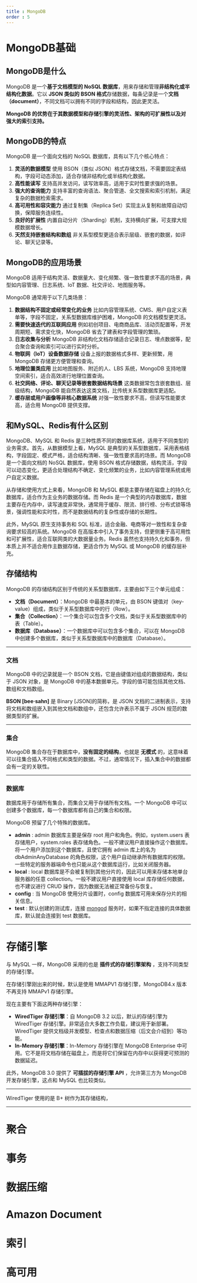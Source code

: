 ```yaml
---
title : MongoDB
order : 5
---
```


# MongoDB基础

## MongoDB是什么

MongoDB 是一个**基于文档模型的 NoSQL 数据库**，用来存储和管理**非结构化或半结构化数据**。它以 **JSON 类似的 BSON 格式**存储数据，每条记录是一个**文档（document）**，不同文档可以拥有不同的字段和结构，因此更灵活。

**MongoDB 的优势在于其数据模型和存储引擎的灵活性、架构的可扩展性以及对强大的索引支持。**

## MongoDB的特点

MongoDB 是一个面向文档的 NoSQL 数据库，具有以下几个核心特点：

1. **灵活的数据模型**
    使用 BSON（类似 JSON）格式存储文档，不需要固定表结构，字段可动态添加，适合存储非结构化或半结构化数据。
2. **高性能读写**
    支持高并发访问，读写效率高，适用于实时性要求强的场景。
3. **强大的查询能力**
    支持丰富的查询语法、聚合管道、全文搜索和索引机制，满足复杂的数据检索需求。
4. **高可用性和容灾能力**
    通过复制集（Replica Set）实现主从复制和故障自动切换，保障服务连续性。
5. **良好的扩展性**
    内置自动分片（Sharding）机制，支持横向扩展，可支撑大规模数据增长。
6. **天然支持嵌套结构和数组**
    非关系型模型更适合表示层级、嵌套的数据，如评论、聊天记录等。

## MongoDB的应用场景

MongoDB 适用于结构灵活、数据量大、变化频繁、强一致性要求不高的场景，典型如内容管理、日志系统、IoT 数据、社交评论、地图服务等。

MongoDB 通常用于以下几类场景：

1. **数据结构不固定或经常变化的业务**
    比如内容管理系统、CMS、用户自定义表单等，字段不固定，关系型数据库维护困难，MongoDB 的文档模型更灵活。
2. **需要快速迭代的互联网应用**
    例如初创项目、电商商品库、活动页配置等，开发周期短、需求变化快，MongoDB 省去了建表和字段管理的繁琐。
3. **日志收集与分析**
    MongoDB 非结构化文档存储适合记录日志、埋点数据等，配合聚合查询和索引可以进行实时分析。
4. **物联网（IoT）设备数据存储**
    设备上报的数据格式多样、更新频繁，用 MongoDB 存储更方便管理和查询。
5. **地理位置类应用**
    比如地图服务、附近的人、LBS 系统，MongoDB 支持地理空间索引，适合高效进行地理位置查询。
6. **社交网络、评论、聊天记录等嵌套数据结构场景**
    这类数据常包含嵌套数组、层级结构，MongoDB 能自然表达这类文档，比传统关系型数据库更适配。
7. **缓存层或用户画像等非核心数据系统**
    对强一致性要求不高，但读写性能要求高，适合用 MongoDB 提供支撑。

## 和MySQL、Redis有什么区别

MongoDB、MySQL 和 Redis 是三种性质不同的数据库系统，适用于不同类型的业务需求。首先，从数据模型上看，MySQL 是典型的关系型数据库，采用表格结构，字段固定、模式严格，适合结构清晰、强一致性要求高的场景。而 MongoDB 是一个面向文档的 NoSQL 数据库，使用 BSON 格式存储数据，结构灵活，字段可以动态变化，更适合处理结构不确定、变化频繁的业务，比如内容管理系统或用户自定义数据。

从存储和使用方式上来看，MongoDB 和 MySQL 都是主要存储在磁盘上的持久化数据库，适合作为主业务的数据存储。而 Redis 是一个典型的内存数据库，数据主要存在内存中，读写速度非常快，通常用于缓存、限流、排行榜、分布式锁等场景，强调性能和实时性，而不是数据结构的复杂性或存储的长期性。

此外，MySQL 原生支持事务和 SQL 标准，适合金融、电商等对一致性和复杂查询要求较高的系统。MongoDB 在高版本中引入了事务支持，但更侧重于高可用性和可扩展性，适合互联网类的大数据量业务。Redis 虽然也支持持久化和事务，但本质上并不适合用作主数据存储，更适合作为 MySQL 或 MongoDB 的缓存层补充。

## 存储结构

MongoDB 的存储结构区别于传统的关系型数据库，主要由如下三个单元组成：

- **文档（Document）**：MongoDB 中最基本的单元，由 BSON 键值对（key-value）组成，类似于关系型数据库中的行（Row）。
- **集合（Collection）**：一个集合可以包含多个文档，类似于关系型数据库中的表（Table）。
- **数据库（Database）**：一个数据库中可以包含多个集合，可以在 MongoDB 中创建多个数据库，类似于关系型数据库中的数据库（Database）。

------

### 文档

MongoDB 中的记录就是一个 BSON 文档，它是由键值对组成的数据结构，类似于 JSON 对象，是 MongoDB 中的基本数据单元。字段的值可能包括其他文档、数组和文档数组。

**BSON [bee·sahn]** 是 Binary [JSON]的简称，是 JSON 文档的二进制表示，支持将文档和数组嵌入到其他文档和数组中，还包含允许表示不属于 JSON 规范的数据类型的扩展。

---

### 集合

MongoDB 集合存在于数据库中，**没有固定的结构**，也就是 **无模式** 的，这意味着可以往集合插入不同格式和类型的数据。不过，通常情况下，插入集合中的数据都会有一定的关联性。

---

### 数据库

数据库用于存储所有集合，而集合又用于存储所有文档。一个 MongoDB 中可以创建多个数据库，每一个数据库都有自己的集合和权限。

MongoDB 预留了几个特殊的数据库。

- **admin** : admin 数据库主要是保存 root 用户和角色。例如，system.users 表存储用户，system.roles 表存储角色。一般不建议用户直接操作这个数据库。将一个用户添加到这个数据库，且使它拥有 admin 库上的名为 dbAdminAnyDatabase 的角色权限，这个用户自动继承所有数据库的权限。一些特定的服务器端命令也只能从这个数据库运行，比如关闭服务器。
- **local** : local 数据库是不会被复制到其他分片的，因此可以用来存储本地单台服务器的任意 collection。一般不建议用户直接使用 local 库存储任何数据，也不建议进行 CRUD 操作，因为数据无法被正常备份与恢复。
- **config** : 当 MongoDB 使用分片设置时，config 数据库可用来保存分片的相关信息。
- **test** : 默认创建的测试库，连接 [mongod](https://mongoing.com/docs/reference/program/mongod.html) 服务时，如果不指定连接的具体数据库，默认就会连接到 test 数据库。

------

# 存储引擎

与 MySQL 一样，MongoDB 采用的也是 **插件式的存储引擎架构** ，支持不同类型的存储引擎。

在存储引擎刚出来的时候，默认是使用 MMAPV1 存储引擎，MongoDB4.x 版本不再支持 MMAPv1 存储引擎。

现在主要有下面这两种存储引擎：

- **WiredTiger 存储引擎**：自 MongoDB 3.2 以后，默认的存储引擎为 WiredTiger 存储引擎。非常适合大多数工作负载，建议用于新部署。WiredTiger 提供文档级并发模型、检查点和数据压缩（后文会介绍到）等功能。
- **In-Memory 存储引擎**：In-Memory 存储引擎在 MongoDB Enterprise 中可用。它不是将文档存储在磁盘上，而是将它们保留在内存中以获得更可预测的数据延迟。

此外，MongoDB 3.0 提供了 **可插拔的存储引擎 API** ，允许第三方为 MongoDB 开发存储引擎，这点和 MySQL 也比较类似。

------

WiredTiger 使用的是 B+ 树作为其存储结构，

---

# 聚合



# 事务



# 数据压缩



# Amazon Document



# 索引



# 高可用

